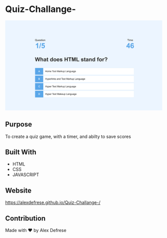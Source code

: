 # Quiz-Challange-

![Quiz Time Screenshot](./assets/QuizTime.png)

## Purpose
To create a quiz game, with a timer, and abilty to save scores

## Built With
- HTML
- CSS
- JAVASCRIPT

## Website
https://alexdefrese.github.io/Quiz-Challange-/

## Contribution
Made with ❤️ by Alex Defrese